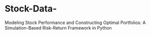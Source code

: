 # Stock-Data-
Modeling Stock Performance and Constructing Optimal Portfolios: A Simulation-Based Risk-Return Framework in Python
